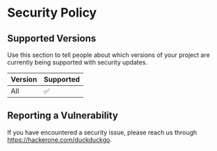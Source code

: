 # Security Policy

## Supported Versions

Use this section to tell people about which versions of your project are
currently being supported with security updates.

| Version | Supported          |
| ------- | ------------------ |
| All     | :white_check_mark: |

## Reporting a Vulnerability

If you have encountered a security issue, please reach us through https://hackerone.com/duckduckgo.
